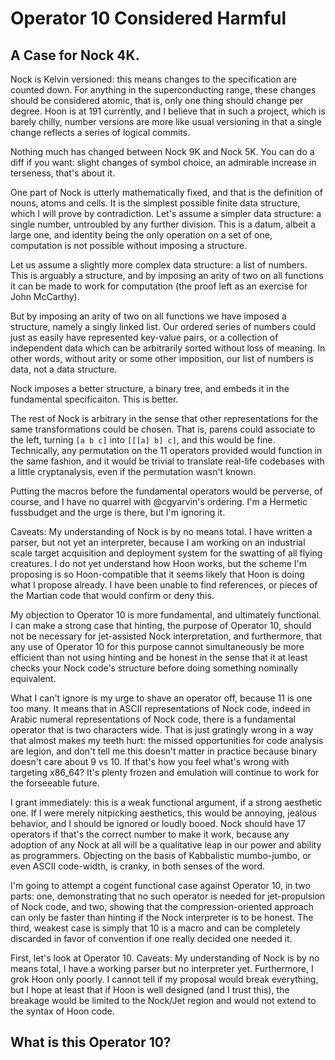 # Operator 10 Considered Harmful

## A Case for Nock 4K.

Nock is Kelvin versioned: this means changes to the specification are counted down. For anything in the superconducting range, these changes should be considered atomic, that is, only one thing should change per degree. Hoon is at 191 currently, and I believe that in such a project, which is barely chilly, number versions are more like usual versioning in that a single change reflects a series of logical commits.

Nothing much has changed between Nock 9K and Nock 5K. You can do a diff if you want: slight changes of symbol choice, an admirable increase in terseness, that's about it.

One part of Nock is utterly mathematically fixed, and that is the definition of nouns, atoms and cells. It is the simplest possible finite data structure, which I will prove by contradiction. Let's assume a simpler data structure: a single number, untroubled by any further division. This is a datum, albeit a large one, and identity being the only operation on a set of one, computation is not possible without imposing a structure. 

Let us assume a slightly more complex data structure: a list of numbers. This is arguably a structure, and by imposing an arity of two on all functions it can be made to work for computation (the proof left as an exercise for John McCarthy). 

But by imposing an arity of two on all functions we have imposed a structure, namely a singly linked list. Our ordered series of numbers could just as easily have represented key-value pairs, or a collection of independent data which can be arbitrarily sorted without loss of meaning. In other words, without arity or some other imposition, our list of numbers is data, not a data structure.

Nock imposes a better structure, a binary tree, and embeds it in the fundamental specificaiton. This is better.

The rest of Nock is arbitrary in the sense that other representations for the same transformations could be chosen. That is, parens could associate to the left, turning `[a b c]` into `[[[a] b] c]`, and this would be fine. Technically, any permutation on the 11 operators provided would function in the same fashion, and it would be trivial to translate real-life codebases with a little cryptanalysis, even if the permutation wasn't known. 

Putting the macros before the fundamental operators would be perverse, of course, and I have no quarrel with @cgyarvin's ordering. I'm a Hermetic fussbudget and the urge is there, but I'm ignoring it. 

Caveats: My understanding of Nock is by no means total. I have written a parser, but not yet an interpreter, because I am working on an industrial scale target acquisition and deployment system for the swatting of all flying creatures. I do not yet understand how Hoon works, but the scheme I'm proposing is so Hoon-compatible that it seems likely that Hoon is doing what I propose already. I have been unable to find references, or pieces of the Martian code that would confirm or deny this. 


My objection to Operator 10 is more fundamental, and ultimately functional. I can make a strong case that hinting, the purpose of Operator 10, should not be necessary for jet-assisted Nock interpretation, and furthermore, that any use of Operator 10 for this purpose cannot simultaneously be more efficient than not using hinting and be honest in the sense that it at least checks your Nock code's structure before doing something nominally equivalent.

What I can't ignore is my urge to shave an operator off, because 11 is one too many. It means that in ASCII representations of Nock code, indeed in Arabic numeral representations of Nock code, there is a fundamental operator that is two characters wide. That is just gratingly wrong in a way that almost makes my teeth hurt: the missed opportunities for code analysis are legion, and don't tell me this doesn't matter in practice because binary doesn't care about 9 vs 10. If that's how you feel what's wrong with targeting x86_64? It's plenty frozen and emulation will continue to work for the forseeable future. 

I grant immediately: this is a weak functional argument, if a strong aesthetic one. If I were merely nitpicking aesthetics, this would be annoying, jealous behavior, and I should be ignored or loudly booed. Nock should have 17 operators if that's the correct number to make it work, because any adoption of any Nock at all will be a qualitative leap in our power and ability as programmers. Objecting on the basis of Kabbalistic mumbo-jumbo, or even ASCII code-width, is cranky, in both senses of the word.

I'm going to attempt a cogent functional case against Operator 10, in two parts: one, demonstrating that no such operator is needed for jet-propulsion of Nock code, and two, showing that the compression-oriented approach can only be faster than hinting if the Nock interpreter is to be honest. The third, weakest case is simply that 10 is a macro and can be completely discarded in favor of convention if one really decided one needed it.

First, let's look at Operator 10. Caveats: My understanding of Nock is by no means total, I have a working parser but no interpreter yet. Furthermore, I grok Hoon only poorly. I cannot tell if my proposal would break everything, but I hope at least that if Hoon is well designed (and I trust this), the breakage would be limited to the Nock/Jet region and would not extend to the syntax of Hoon code. 

## What is this Operator 10? 




